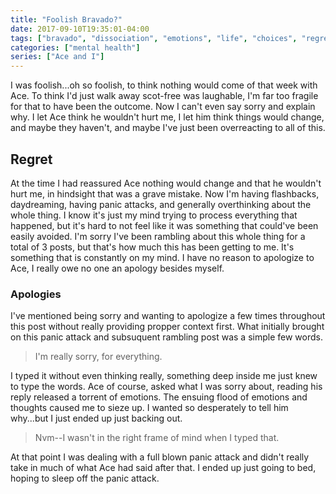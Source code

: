 ```yaml
---
title: "Foolish Bravado?"
date: 2017-09-10T19:35:01-04:00
tags: ["bravado", "dissociation", "emotions", "life", "choices", "regret"]
categories: ["mental health"]
series: ["Ace and I"]
---
```


I was foolish...oh so foolish, to think nothing would come of that week with Ace.
To think I'd just walk away scot-free was laughable, I'm far too fragile for
that to have been the outcome. Now I can't even say sorry and explain why. I let
Ace think he wouldn't hurt me, I let him think things would change, and maybe
they haven't, and maybe I've just been overreacting to all of this.

## Regret

At the time I had reassured Ace nothing would change and that he wouldn't hurt
me, in hindsight that was a grave mistake. Now I'm having flashbacks,
daydreaming, having panic attacks, and generally overthinking about the whole
thing. I know it's just my mind trying to process everything that happened, but
it's hard to not feel like it was something that could've been easily avoided.
I'm sorry I've been rambling about this whole thing for a total of 3 posts, but
that's how much this has been getting to me. It's something that is constantly
on my mind. I have no reason to apologize to Ace, I really owe no one an apology
besides myself.

### Apologies

I've mentioned being sorry and wanting to apologize a few times throughout this
post without really providing propper context first. What initially brought on
this panic attack and subsuquent rambling post was a simple few words.

> I'm really sorry, for everything.

I typed it without even thinking really, something deep inside me just knew to
type the words. Ace of course, asked what I was sorry about, reading his reply
released a torrent of emotions. The ensuing flood of emotions and thoughts caused
me to sieze up. I wanted so desperately to tell him why...but I just ended up
just backing out.

> Nvm--I wasn't in the right frame of mind when I typed that.

At that point I was dealing with a full blown panic attack and didn't really
take in much of what Ace had said after that. I ended up just going to bed,
hoping to sleep off the panic attack.
